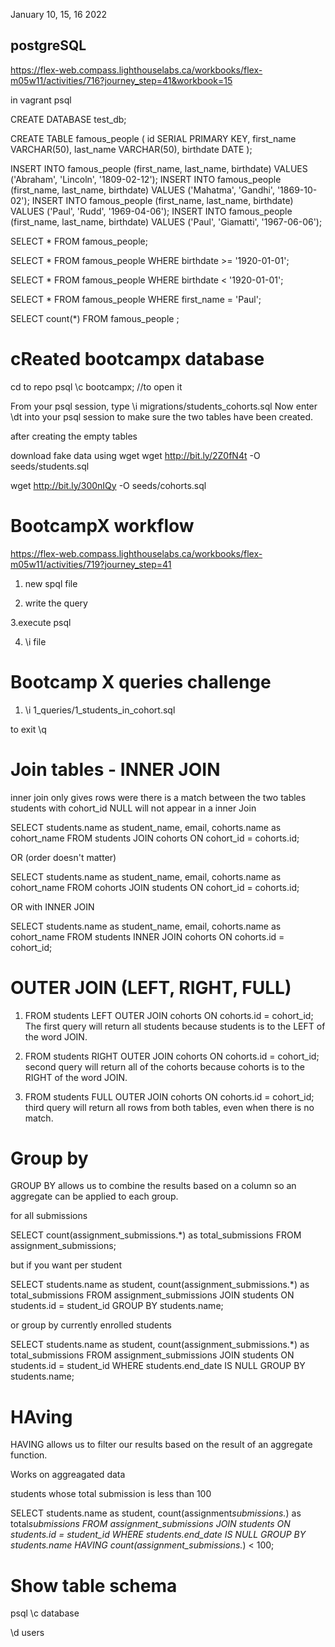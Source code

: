 <!-- @format -->

January 10, 15, 16 2022

## postgreSQL

https://flex-web.compass.lighthouselabs.ca/workbooks/flex-m05w11/activities/716?journey_step=41&workbook=15

in vagrant psql

CREATE DATABASE test_db;

CREATE TABLE famous_people (
id SERIAL PRIMARY KEY,
first_name VARCHAR(50),
last_name VARCHAR(50),
birthdate DATE
);

INSERT INTO famous_people (first_name, last_name, birthdate)
VALUES ('Abraham', 'Lincoln', '1809-02-12');
INSERT INTO famous_people (first_name, last_name, birthdate)
VALUES ('Mahatma', 'Gandhi', '1869-10-02');
INSERT INTO famous_people (first_name, last_name, birthdate)
VALUES ('Paul', 'Rudd', '1969-04-06');
INSERT INTO famous_people (first_name, last_name, birthdate)
VALUES ('Paul', 'Giamatti', '1967-06-06');

SELECT \* FROM famous_people;

SELECT \* FROM famous_people WHERE birthdate >= '1920-01-01';

SELECT \* FROM famous_people WHERE birthdate < '1920-01-01';

SELECT \* FROM famous_people WHERE first_name = 'Paul';

SELECT count(\*) FROM famous_people ;

# cReated bootcampx database

cd to repo
psql
\c bootcampx; //to open it

From your psql session, type \i migrations/students_cohorts.sql
Now enter \dt into your psql session to make sure the two tables have been created.

after creating the empty tables

download fake data using wget
wget http://bit.ly/2Z0fN4t -O seeds/students.sql

wget http://bit.ly/300nIQy -O seeds/cohorts.sql

# BootcampX workflow

https://flex-web.compass.lighthouselabs.ca/workbooks/flex-m05w11/activities/719?journey_step=41

1. new spql file

2. write the query

3.execute psql

4. \i file

# Bootcamp X queries challenge

1. \i 1_queries/1_students_in_cohort.sql

to exit
\q

# Join tables - INNER JOIN

inner join only gives rows were there is a match between the two tables
students with cohort_id NULL will not appear in a inner Join

SELECT students.name as student_name, email, cohorts.name as cohort_name
FROM students JOIN cohorts ON cohort_id = cohorts.id;

OR (order doesn't matter)

SELECT students.name as student_name, email, cohorts.name as cohort_name
FROM cohorts JOIN students ON cohort_id = cohorts.id;

OR with INNER JOIN

SELECT students.name as student_name, email, cohorts.name as cohort_name
FROM students INNER JOIN cohorts ON cohorts.id = cohort_id;

# OUTER JOIN (LEFT, RIGHT, FULL)

1. FROM students LEFT OUTER JOIN cohorts ON cohorts.id = cohort_id;
   The first query will return all students because students is to the LEFT of the word JOIN.

2. FROM students RIGHT OUTER JOIN cohorts ON cohorts.id = cohort_id;
   second query will return all of the cohorts because cohorts is to the RIGHT of the word JOIN.

3. FROM students FULL OUTER JOIN cohorts ON cohorts.id = cohort_id;
   third query will return all rows from both tables, even when there is no match.

# Group by

GROUP BY allows us to combine the results based on a column so an aggregate can be applied to each group.

for all submissions

SELECT count(assignment_submissions.\*) as total_submissions
FROM assignment_submissions;

but if you want per student

SELECT students.name as student, count(assignment_submissions.\*) as total_submissions
FROM assignment_submissions
JOIN students ON students.id = student_id
GROUP BY students.name;

or group by currently enrolled students

SELECT students.name as student, count(assignment_submissions.\*) as total_submissions
FROM assignment_submissions
JOIN students ON students.id = student_id
WHERE students.end_date IS NULL
GROUP BY students.name;

# HAving

HAVING allows us to filter our results based on the result of an aggregate function.

Works on aggreagated data

students whose total submission is less than 100

SELECT students.name as student, count(assignment*submissions.*) as total*submissions
FROM assignment_submissions
JOIN students ON students.id = student_id
WHERE students.end_date IS NULL
GROUP BY students.name
HAVING count(assignment_submissions.*) < 100;

# Show table schema

psql
\c database

\d users
